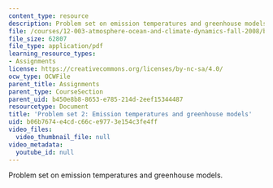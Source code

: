 ```yaml
---
content_type: resource
description: Problem set on emission temperatures and greenhouse models.
file: /courses/12-003-atmosphere-ocean-and-climate-dynamics-fall-2008/b06b7674e4cdc66ce9773e154c3fe4ff_homework2.pdf
file_size: 62807
file_type: application/pdf
learning_resource_types:
- Assignments
license: https://creativecommons.org/licenses/by-nc-sa/4.0/
ocw_type: OCWFile
parent_title: Assignments
parent_type: CourseSection
parent_uid: b450e8b8-8653-e785-214d-2eef15344487
resourcetype: Document
title: 'Problem set 2: Emission temperatures and greenhouse models'
uid: b06b7674-e4cd-c66c-e977-3e154c3fe4ff
video_files:
  video_thumbnail_file: null
video_metadata:
  youtube_id: null
---
```

Problem set on emission temperatures and greenhouse models.